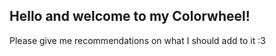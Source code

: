 ## Hello and welcome to my Colorwheel!

Please give me recommendations on what I should add to it :3
